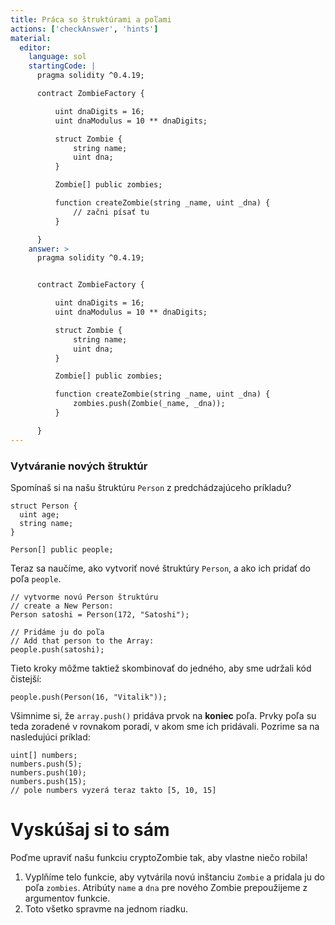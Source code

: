 ```yaml
---
title: Práca so štruktúrami a poľami
actions: ['checkAnswer', 'hints']
material:
  editor:
    language: sol
    startingCode: |
      pragma solidity ^0.4.19;

      contract ZombieFactory {

          uint dnaDigits = 16;
          uint dnaModulus = 10 ** dnaDigits;

          struct Zombie {
              string name;
              uint dna;
          }

          Zombie[] public zombies;

          function createZombie(string _name, uint _dna) {
              // začni písať tu
          }

      }
    answer: >
      pragma solidity ^0.4.19;


      contract ZombieFactory {

          uint dnaDigits = 16;
          uint dnaModulus = 10 ** dnaDigits;

          struct Zombie {
              string name;
              uint dna;
          }

          Zombie[] public zombies;

          function createZombie(string _name, uint _dna) {
              zombies.push(Zombie(_name, _dna));
          }

      }
---
```


### Vytváranie nových štruktúr

Spomínaš si na našu štruktúru `Person` z predchádzajúceho príkladu?

```
struct Person {
  uint age;
  string name;
}

Person[] public people;
```

Teraz sa naučíme, ako vytvoriť nové štruktúry `Person`, a ako ich pridať do poľa `people`.

```
// vytvorme novú Person štruktúru
// create a New Person:
Person satoshi = Person(172, "Satoshi");

// Pridáme ju do poľa
// Add that person to the Array:
people.push(satoshi);
```

Tieto kroky môžme taktiež skombinovať do jedného, aby sme udržali kód čistejší:

```
people.push(Person(16, "Vitalik"));
```

Všimnime si, že `array.push()` pridáva prvok na **koniec** poľa. Prvky poľa su teda zoradené v rovnakom poradí, v akom sme ich pridávali. Pozrime sa na nasledujúci príklad:

```
uint[] numbers;
numbers.push(5);
numbers.push(10);
numbers.push(15);
// pole numbers vyzerá teraz takto [5, 10, 15]
```

# Vyskúšaj si to sám

Poďme upraviť našu funkciu cryptoZombie tak, aby vlastne niečo robila!

1. Vyplňíme telo funkcie, aby vytvárila novú inštanciu `Zombie` a pridala ju do poľa `zombies`. Atribúty `name` a `dna` pre nového Zombie prepoužijeme z argumentov funkcie. 
2. Toto všetko spravme na jednom riadku.
